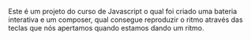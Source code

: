 Este é um projeto do curso de Javascript o qual foi criado uma bateria interativa e um composer, qual consegue reproduzir o ritmo através 
das teclas que nós apertamos quando estamos dando um ritmo.
